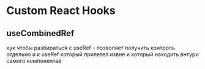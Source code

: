 # Custom React Hooks

## useCombinedRef
хук чтобы разбираться с useRef - позволяет получить контроль отдельно и к useRef который прилетел извне и который находить внтури самого компонентаё